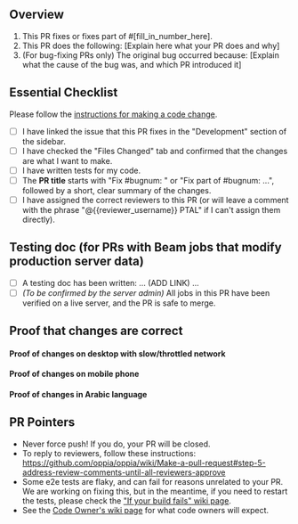 ## Overview

<!--
READ ME FIRST:
Please answer *all* questions below and check off every point from the Essential Checklist!
If there is no corresponding issue number, fill in N/A where it says [fill_in_number_here] below in 1.
-->

1. This PR fixes or fixes part of #[fill_in_number_here].
2. This PR does the following: [Explain here what your PR does and why]
3. (For bug-fixing PRs only) The original bug occurred because: [Explain what
   the cause of the bug was, and which PR introduced it]

## Essential Checklist

Please follow the [instructions for making a code change](https://github.com/oppia/oppia/wiki/Make-a-pull-request).

- [ ] I have linked the issue that this PR fixes in the "Development" section of the sidebar.
- [ ] I have checked the "Files Changed" tab and confirmed that the changes are what I want to make.
- [ ] I have written tests for my code.
- [ ] The **PR title** starts with "Fix #bugnum: " or "Fix part of #bugnum: ...", followed by a short, clear summary of the changes.
- [ ] I have assigned the correct reviewers to this PR (or will leave a comment with the phrase "@{{reviewer_username}} PTAL" if I can't assign them directly).

## Testing doc (for PRs with Beam jobs that modify production server data)

<!--
If this PR affects production server data, please follow
[these instructions](https://github.com/oppia/oppia/wiki/Testing-jobs-and-other-features-on-production#submitting-a-pr-with-a-new-job-or-feature-that-requires-third-party-api)
and link to the job request doc here.

Otherwise, please delete this section.
-->

- [ ] A testing doc has been written: ... (ADD LINK) ...
- [ ] _(To be confirmed by the server admin)_ All jobs in this PR have been verified on a live server, and the PR is safe to merge.

## Proof that changes are correct

<!--
Add before-and-after videos/screenshots of the user-facing interface (including
the browser devtools console) to demonstrate that the changes made in this PR
work correctly. Make sure the actions taken in the before and after videos are
the same. (For changes involving responsiveness or adjustment of UI elements,
this should be a video that gradually resizes the viewport from wide to narrow
and back again.) If this PR is for a developer-facing feature, provide
videos/screenshots of the developer-facing interface instead.

When you make updates to the PR, please update these videos/screenshots as well.
You can drop videos/screenshots from previous versions of the PR.

The above should be done for all PRs, including short ones (e.g. a single-line change).
However, if the changes in your PRs are autogenerated via a script and you cannot
provide proof for the changes then please leave a comment "No proof of changes
needed because {{Reason}}" and remove all the sections below.
-->

#### Proof of changes on desktop with slow/throttled network

<!--
Make sure to properly verify that everything works correctly, and that there are
no weird UI mistakes or other problems. Also, if there are any newly added fields,
try to fill them out and test that different inputs are correctly accepted/rejected.

Throttle the network (to 3G) using the browser Developer Tools (see references below).
There should be no performance or UI issues while the network is slow.

References:
 - Chrome: https://css-tricks.com/throttling-the-network/
 - Firefox: https://developer.mozilla.org/en-US/docs/Tools/Network_Monitor/Throttling
-->

#### Proof of changes on mobile phone

<!--
In some cases this is not needed (e.g. for pages that we do not expect to
support mobile phones, or for backend-only features).

Feel free to use the Developer Tools emulator for this.

References:
 - Chrome: https://developer.chrome.com/docs/devtools/device-mode/
 - Firefox: https://firefox-source-docs.mozilla.org/devtools-user/index.html#responsive-design-mode
-->

#### Proof of changes in Arabic language

<!--
If the PR changes the UI, make sure to add screenshots with the site
language set to Arabic as well (we use Arabic as it is a language written from right to left).
-->

## PR Pointers

- Never force push! If you do, your PR will be closed.
- To reply to reviewers, follow these instructions: https://github.com/oppia/oppia/wiki/Make-a-pull-request#step-5-address-review-comments-until-all-reviewers-approve
- Some e2e tests are flaky, and can fail for reasons unrelated to your PR. We are working on fixing this, but in the meantime, if you need to restart the tests, please check the ["If your build fails" wiki page](https://github.com/oppia/oppia/wiki/If-CI-checks-fail-on-your-PR).
- See the [Code Owner's wiki page](https://github.com/oppia/oppia/wiki/Oppia's-code-owners-and-checks-to-be-carried-out-by-developers) for what code owners will expect.
